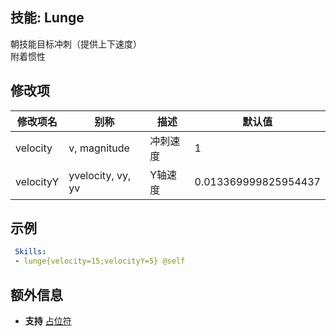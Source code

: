 技能: Lunge
--------------------------

朝技能目标冲刺（提供上下速度）  
附着惯性

修改项
----------

| 修改项名 | 别称    | 描述                                                                                                    | 默认值 |
|-----------|------------|----------------------------------------------------------------------------------------------------------------|---------------|
| velocity  | v, magnitude       | 冲刺速度 | 1             |
| velocityY | yvelocity, vy, yv | Y轴速度  | 0.013369999825954437 |


示例
--------

```yaml
 Skills:
 - lunge{velocity=15;velocityY=5} @self
```

额外信息
-------

- **支持** [占位符](/技能/占位符)